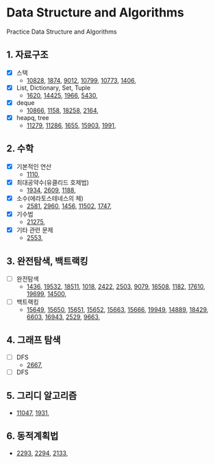 # Data Structure and Algorithms

Practice Data Structure and Algorithms

## 1. 자료구조
- [x] 스택
    - [10828](./01_Data_Structure/10828.py), [1874](./01_Data_Structure/1874.py), [9012](./01_Data_Structure/9012.py), [10799](./01_Data_Structure/10799.py), [10773](./01_Data_Structure/10773.py), [1406](./01_Data_Structure/1406.py), 
- [x] List, Dictionary, Set, Tuple
    - [1620](./01_Data_Structure/1620.py), [14425](./01_Data_Structure/14425.py), [1966](./01_Data_Structure/1966.py), [5430](./01_Data_Structure/5430.py), 
- [x] deque
    - [10866](./01_Data_Structure/10866.py), [1158](./01_Data_Structure/1158.py), [18258](./01_Data_Structure/18258.py), [2164](./01_Data_Structure/2164.py), 
- [x] heapq, tree
    - [11279](./01_Data_Structure/11279.py), [11286](./01_Data_Structure/11286.py), [1655](./01_Data_Structure/1655.py), [15903](./01_Data_Structure/15903.py), [1991](./01_Data_Structure/1991.py), 

## 2. 수학
- [x] 기본적인 연산
    - [1110](./02_Math/1110.py), 
- [x] 최대공약수(유클리드 호제법)
    - [1934](./02_Math/1934.py), [2609](./02_Math/2609.py), [1188](./02_Math/1188.py), 
- [x] 소수(에라토스테네스의 체)
    - [2581](./02_Math/2581.py), [2960](./02_Math/2960.py), [1456](./02_Math/1456.py), [11502](./03_Brute-forcenBacktracking/11502.py), [1747](./02_Math/1747.py), 
- [x] 기수법
    - [21275](./02_Math/21275.py), 
- [x] 기타 관련 문제
    - [2553](./02_Math/2553.py), 

## 3. 완전탐색, 백트랙킹
- [ ] 완전탐색
    - [1436](./03_Brute-forcenBacktracking/1436.py), [19532](./03_Brute-forcenBacktracking/19532.py), [18511](./03_Brute-forcenBacktracking/18511.py), [1018](./03_Brute-forcenBacktracking/1018.py), [2422](./03_Brute-forcenBacktracking/2422.py), [2503](./03_Brute-forcenBacktracking/2503.py), [9079](./03_Brute-forcenBacktracking/9079.py), [16508](./03_Brute-forcenBacktracking/16508.py), [1182](./03_Brute-forcenBacktracking/1182.py), [17610](./03_Brute-forcenBacktracking/17610.py), [19699](./03_Brute-forcenBacktracking/19699.py), [14500](./03_Brute-forcenBacktracking/14500.py), 
- [ ] 백트랙킹
    - [15649](./03_Brute-forcenBacktracking/15649.py), [15650](./03_Brute-forcenBacktracking/15650.py), [15651](./03_Brute-forcenBacktracking/15651.py), [15652](./03_Brute-forcenBacktracking/15652.py), [15663](./03_Brute-forcenBacktracking/15663.py), [15666](./03_Brute-forcenBacktracking/15666.py), [19949](./03_Brute-forcenBacktracking/19949.py), [14889](./03_Brute-forcenBacktracking/14889.py), [18429](./03_Brute-forcenBacktracking/18429.py), [6603](./03_Brute-forcenBacktracking/6603.py), [16943](./03_Brute-forcenBacktracking/16943.py), [2529](./03_Brute-forcenBacktracking/2529.py), [9663](./03_Brute-forcenBacktracking/9663.py), 

## 4. 그래프 탐색
- [ ] DFS
    - [2667](./03_Brute-forcenBacktracking/2667.py),    
- [ ] DFS    
    
## 5. 그리디 알고리즘
- [11047](./05_Greedy/11047.py), [1931](./05_Greedy/1931.py), 

## 6. 동적계획법
- [2293](./12_DP/2293.py), [2294](./12_DP/2294.py), [2133](./12_DP/2133.py),    
